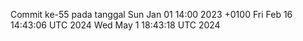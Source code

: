 Commit ke-55 pada tanggal Sun Jan 01 14:00 2023 +0100
Fri Feb 16 14:43:06 UTC 2024
Wed May  1 18:43:18 UTC 2024
